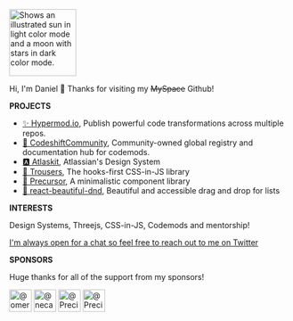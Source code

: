 <picture>
  <source media="(prefers-color-scheme: dark)" srcset="https://user-images.githubusercontent.com/3030010/179635127-0010fc61-be16-48f7-ae5f-33fef7b7e72a.png">
  <img width="120px" alt="Shows an illustrated sun in light color mode and a moon with stars in dark color mode." src="https://user-images.githubusercontent.com/3030010/179635113-08705c37-6ee0-487e-8ed4-f946d17bd31e.png">
</picture>

Hi, I'm Daniel 👋 Thanks for visiting my ~~MySpace~~ Github!

**PROJECTS**
- [✨ Hypermod.io](https://www.hypermod.io/), Publish powerful code transformations across multiple repos.
- [🚚 CodeshiftCommunity](https://www.codeshiftcommunity.com/), Community-owned global registry and documentation hub for codemods.
- [🅰️ Atlaskit](http://atlaskit.atlassian.com/), Atlassian's Design System
- [👖 Trousers](https://github.com/danieldelcore/trousers), The hooks-first CSS-in-JS library
- [💎 Precursor](https://github.com/danieldelcore/precursor), A minimalistic component library
- [🤜 react-beautiful-dnd](https://github.com/atlassian/react-beautiful-dnd), Beautiful and accessible drag and drop for lists

**INTERESTS**

Design Systems, Threejs, CSS-in-JS, Codemods and mentorship! 

[I'm always open for a chat so feel free to reach out to me on Twitter](https://twitter.com/danieldelcore)

**SPONSORS**

Huge thanks for all of the support from my sponsors!

<p>
    <a href="https://github.com/omeraplak"
    ><img
            src="https://avatars.githubusercontent.com/u/1110414?v=4"
            width="40"
            height="40"
            alt="@omeraplak"
    /></a>
    <a href="https://github.com/necatiozmen"
    ><img
            src="https://avatars.githubusercontent.com/u/18739364?v=4"
            width="40"
            height="40"
            alt="@necatiozmen"
    /></a>
    <a href="https://github.com/preciselyalyss"
    ><img
            src="https://avatars1.githubusercontent.com/u/9373485?s=60&amp;v=4"
            width="40"
            height="40"
            alt="@PreciselyAlyss"
    /></a>
    <a href="https://github.com/preciselyalyss"
    ><img
            src="https://avatars.githubusercontent.com/u/1734502?s=70&v=4"
            width="40"
            height="40"
            alt="@PreciselyAlyss"
    /></a>
 </p>
 
